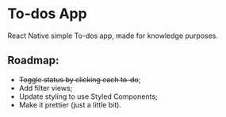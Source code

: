 # To-dos App
React Native simple To-dos app, made for knowledge purposes.

## Roadmap:
* ~~Toggle status by clicking each to-do~~;
* Add filter views;
* Update styling to use Styled Components;
* Make it prettier (just a little bit).
